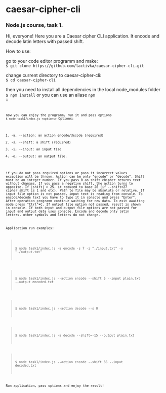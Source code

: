 # caesar-cipher-cli
### Node.js course, task 1.

<p>Hi, everyone! Here you are a Caesar cipher CLI application. It encode and decode latin letters with passed shift.<p>

How to use:

go to your code editor programm and make:<br>
  `$ git clone https://github.com/lactivka/caesar-cipher-cli.git`

change current directory to caesar-cipher-cli:<br>
  `$ cd caesar-cipher-cli`
  
then you need to install all dependencies in the local node_modules folder<br>
  `$ npm install`
  or you can use an aliase <code>npm i<code>
  
now you can enjoy the programm, run it and pass options
  `$ node task1/index.js <options>`
  Options:
   1. -a, --action: an action encode/decode (required)
   2. -s, --shift: a shift (required)
   3. -i, --input: an input file
   4. -o, --output: an output file.

 if you do not pass required options or pass it incorrect values exception will be thrown.
 Action can be only "encode" or "decode".
 Shift must be an integer number. If you pass 0 as shift chipher returns text without changes. If you pass a negative shift, the action turns to opposite. If |shift| > 25, it reduced to base 26 (if --shift=27 cipher shift is 1 and etc).
 Path to file may be absolute or relative.
 If input file option is not passed, input text is reading from console. To encode/decode text you have to type it in console and press "Enter". After operation programm continue waiting for new data. To exit awaiting mode press "Ctrl"+C.
 If output file option not passed, result is shown in console.
 If both input and output file options are not passed for input and output data uses console.
 Encode and decode only latin letters, other symbols and letters do not change.
 
 Application run examples:
 
 >$ node task1/index.js -a encode -s 7 -i "./input.txt" -o "./output.txt"
 
 >$ node task1/index.js --action encode --shift 5 --input plain.txt --output encoded.txt
 
 >$ node task1/index.js --action decode --s 0
 
 >$ node task1/index.js -a decode --shift=-15 --output plain.txt
 
 >$ node task1/index.js --action encode --shift 56 --input decoded.txt
 
 Run application, pass options and enjoy the result!
  
